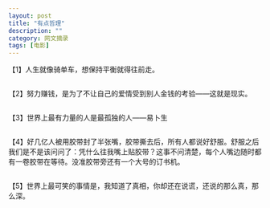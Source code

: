 ```yaml
---
layout: post
title: "有点哲理"
description: ""
category: 网文摘录
tags: [电影]
---
```

【1】人生就像骑单车，想保持平衡就得往前走。

<img alt="" src="http://ww4.sinaimg.cn/bmiddle/7afc9c7djw1drmb8rnuhij.jpg" />

【2】努力赚钱，是为了不让自己的爱情受到别人金钱的考验——这就是现实。

<img alt="" src="http://ww4.sinaimg.cn/bmiddle/68b49f53jw1drkgqdoknkj.jpg" />

【3】世界上最有力量的人是最孤独的人——易卜生

<img alt="" src="http://ww4.sinaimg.cn/bmiddle/61e04755jw1drkk3dkwg6j.jpg" />

【4】好几亿人被用胶带封了半张嘴，胶带撕去后，所有人都说好舒服。舒服之后我们是不是该问问了：凭什么往我嘴上贴胶带？这事不问清楚，每个人嘴边随时都有一卷胶带在等待。没准胶带旁还有一个大号的订书机。

<img alt="" src="http://ww4.sinaimg.cn/bmiddle/89f5b553jw1drm698t29pj.jpg" />

【5】世界上最可笑的事情是，我知道了真相，你却还在说谎，还说的那么真，那么深。

<img alt="" src="http://ww1.sinaimg.cn/large/9198736fjw1drndiifp8xj.jpg" />